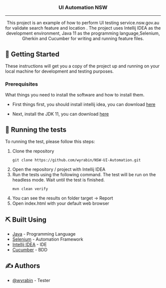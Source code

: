 <h3 align="center">UI Automation NSW</h3>

---

<p align="center"> This project is an example of how to perform UI testing service.nsw.gov.au for validate search feature and location . The project uses Intellij IDEA as the development environment, Java 11 as the programming language,Selenium, Gherkin and Cucumber for writing and running feature files.
    <br> 
</p>


## 🏁 Getting Started <a name = "getting_started"></a>

These instructions will get you a copy of the project up and running on your local machine for development and testing purposes.

### Prerequisites

What things you need to install the software and how to install them.
- First things first, you should install intellij idea, you can download [here](https://www.jetbrains.com/idea/download/#section=windows)

- Next, install the JDK 11, you can download [here](https://bell-sw.com/pages/downloads/)


## 🔧 Running the tests <a name = "tests"></a>

To running the test, please follow this steps:
1. Clone the repository
    ```
   git clone https://github.com/wyrabin/NSW-UI-Automation.git
    ```
2. Open the repository / project with Intellij IDEA    
3. Run the tests using the following command. The test will be run on the headless mode. Wait until the test is finished.
    ```
    mvn clean verify
    ```
4. You can see the results on folder target -> Report
5. Open index.html with your default web browser


## ⛏️ Built Using <a name = "built_using"></a>

- [Java](https://www.java.com/en/) - Programming Language
- [Selenium](https://rest-assured.io/) - Automation Framework
- [Intellij IDEA](https://www.jetbrains.com/idea/) - IDE
- [Cucumber](https://cucumber.io/) - BDD

## ✍️ Authors <a name = "authors"></a>

- [@wyrabin](https://github.com/wyrabin) - Tester
